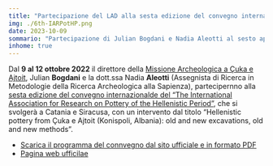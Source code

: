 ```yaml
---
title: "Partecipazione del LAD alla sesta edizione del convegno internazionale del “The International Association for Research on Pottery of the Hellenistic Period”"
img: ./6th-IARPotHP.png
date: 2023-10-09
sommario: "Partecipazione di Julian Bogdani e Nadia Aleotti al sesto appuntamento del The International Association for Research on Pottery of the Hellenistic Period"
inhome: true
---
```



Dal **9 al 12 ottobre 2022** il direttore della [Missione Archeologica a Çuka e Ajtoit](../../ricerca/missione-archeologica-sapienza-a-cuka-e-ajtoit-albania/), Julian **Bogdani** e la dott.ssa Nadia **Aleotti** (Assegnista di Ricerca in Metodologie della Ricerca Archeologica alla Sapienza), partecipernno alla [sesta edizione del convegno internazionalde del “The International Association for Research on Pottery of the Hellenistic Period”](https://iarpothp.org/conferences_en_6.html), che si svolgerà a Catania e Siracusa, con un intervento dal titolo “Hellenistic pottery from Çuka e Ajtoit (Konispoli, Albania): old and new excavations, old and new methods”.


- [Scarica il programma del connvegno dal sito ufficiale e in formato PDF](https://iarpothp.org/dl/6th%20IARPotHP_Final%20programm.pdf)
- [Pagina web ufficilae](https://iarpothp.org/conferences_en_6.html)
